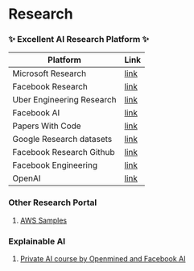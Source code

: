 # Research

### ✨ Excellent AI Research Platform ✨
| Platform | Link |
|-|-|
| Microsoft Research | [link](https://www.microsoft.com/en-us/research/) |
| Facebook Research | [link](https://research.fb.com/) |
| Uber Engineering Research | [link](https://eng.uber.com/research) |
| Facebook AI | [link](https://ai.facebook.com/) | 
| Papers With Code | [link](https://paperswithcode.com/) |
| Google Research datasets | [link](https://github.com/google-research-datasets/) |
| Facebook Research Github | [link](https://github.com/facebookresearch) |
| Facebook Engineering | [link](https://engineering.fb.com/) |
| OpenAI | [link](https://github.com/openai) |

### Other Research Portal
1. [AWS Samples](https://github.com/aws-samples)

### Explainable AI 
1. [Private AI course by Openmined and Facebook AI](https://courses.openmined.org/)
